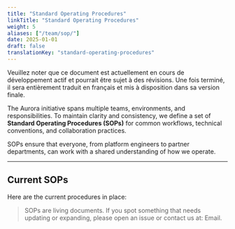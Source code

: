 ```yaml
---
title: "Standard Operating Procedures"
linkTitle: "Standard Operating Procedures"
weight: 5
aliases: ["/team/sop/"]
date: 2025-01-01
draft: false
translationKey: "standard-operating-procedures"
---
```


<gcds-alert alert-role="danger" container="full" heading="Avis de traduction" hide-close-btn="true" hide-role-icon="false" is-fixed="false" class="hydrated mb-400">
<gcds-text>Veuillez noter que ce document est actuellement en cours de développement actif et pourrait être sujet à des révisions. Une fois terminé, il sera entièrement traduit en français et mis à disposition dans sa version finale.</gcds-text>
</gcds-alert>

The Aurora initiative spans multiple teams, environments, and responsibilities. To maintain clarity and consistency, we define a set of **Standard Operating Procedures (SOPs)** for common workflows, technical conventions, and collaboration practices.

SOPs ensure that everyone, from platform engineers to partner departments, can work with a shared understanding of how we operate.

---

## Current SOPs

Here are the current procedures in place:

<!-- markdownlint-disable MD033 -->

<div class="mb-400">
<gcds-grid tag="ul" columns="1fr" columns-tablet="1fr 1fr" columns-desktop="1fr 1fr" gap="400" class="hydrated">
  <gcds-card
    card-title="Backup and Disaster Recovery"
    href="/team/standard-operating-procedures/backup-disaster-recovery"
    badge="Reliability"
    description="Procedure for validating that backups and restore processes work as expected."
  >
  </gcds-card>
  <gcds-card
    card-title="Bootstrap Cluster"
    href="/team/standard-operating-procedures/bootstrap-cluster/"
    badge="Onboarding"
    description="Steps for using a bootstrap cluster before transferring control to a remote cluster."
  >
  </gcds-card>
  <gcds-card
    card-title="Issue and PR Naming Conventions"
    href="/team/standard-operating-procedures/issue-naming/"
    badge="Governance"
    description="Standards for naming and labeling issues and pull requests across Aurora."
  >
  </gcds-card>
  <gcds-card
    card-title="Infrastructure and Configuration Management"
    href="/team/standard-operating-procedures/infrastructure-and-configuration-management/"
    badge="Operations"
    description="Guidance on managing infrastructure and configuration consistently on the Aurora platform."
  >
  </gcds-card>
  <gcds-card
    card-title="Onboarding process for the Enterprise Landing Zone"
    href="/team/standard-operating-procedures/enterprise-landing-zone"
    badge="Onboarding"
    description="Onboarding process for departments into the Enterprise Landing Zone for a chosen CSP."
  >
  </gcds-card>
</gcds-grid>
</div>

<!-- markdownlint-enable MD033 -->

> SOPs are living documents. If you spot something that needs updating or expanding, please open an issue or contact us at: <gcds-link href="mailto:aurora-aurore@ssc-spc.gc.ca">Email</gcds-link>.
